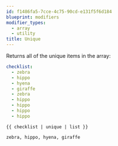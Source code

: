 ```yaml
---
id: f1486fa5-7cce-4c75-90cd-e131f5f6d184
blueprint: modifiers
modifier_types:
  - array
  - utility
title: Unique
---
```

Returns all of the unique items in the array:

```yaml
checklist:
  - zebra
  - hippo
  - hyena
  - giraffe
  - zebra
  - hippo
  - hippo
  - hippo
  - hippo

```

```
{{ checklist | unique | list }}
```

```html
zebra, hippo, hyena, giraffe
```

